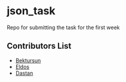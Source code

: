 # json_task
Repo for submitting the task for the first week

## Contributors List
- [Bektursun](https://github.com/dadaday) 
- [Eldos](https://github.com/MrBrother)
- [Dastan](https://github.com/dastanmazhitov)
